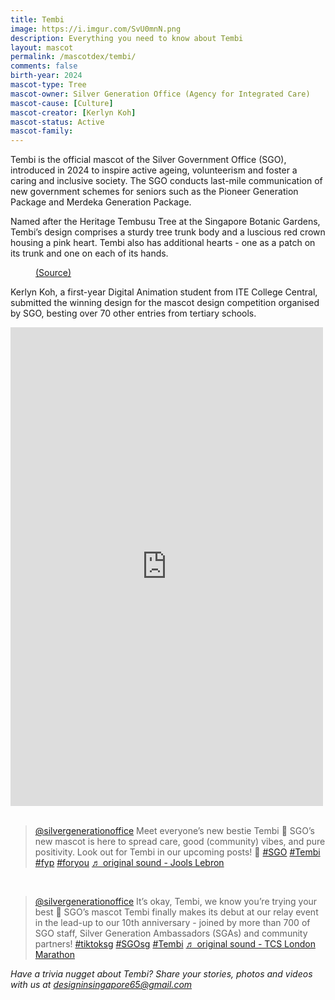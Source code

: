 ```yaml
---
title: Tembi
image: https://i.imgur.com/SvU0mnN.png
description: Everything you need to know about Tembi
layout: mascot
permalink: /mascotdex/tembi/
comments: false
birth-year: 2024
mascot-type: Tree
mascot-owner: Silver Generation Office (Agency for Integrated Care)
mascot-cause: [Culture]
mascot-creator: [Kerlyn Koh]
mascot-status: Active
mascot-family: 
---
```


Tembi is the official mascot of the Silver Government Office (SGO), introduced in 2024 to inspire active ageing, volunteerism and foster a caring and inclusive society. The SGO conducts last-mile communication of new government schemes for seniors such as the Pioneer Generation Package and Merdeka Generation Package.

Named after the Heritage Tembusu Tree at the Singapore Botanic Gardens, Tembi’s design comprises a sturdy tree trunk body and a luscious red crown housing a pink heart. Tembi also has additional hearts - one as a patch on its trunk and one on each of its hands.

<figure>
<img src="https://i.imgur.com/RgCfmWL.jpg" alt="">
<figcaption><a href="https://www.facebook.com/MascotEnterprise/posts/-community-spotlight-meet-tembi-in-celebration-of-its-10th-anniversary-the-silve/558183353243065/" target="_blank">(Source)</a></figcaption>
</figure>

Kerlyn Koh, a first-year Digital Animation student from ITE College Central, submitted the winning design for the mascot design competition organised by SGO, besting over 70 other entries from tertiary schools. 

<div class="fb-post-container">
<iframe src="https://www.facebook.com/plugins/post.php?href=https%3A%2F%2Fwww.facebook.com%2Fsilvergenerationoffice%2Fposts%2Fpfbid03k7eYC4KDXWAufPyUdL1orba221KvJcKmdWQebywE3JPAFMEChZJF3VXhm2BJk1Zl&show_text=true&width=500" width="500" height="766" style="border:none;overflow:hidden" scrolling="no" frameborder="0" allowfullscreen="true" allow="autoplay; clipboard-write; encrypted-media; picture-in-picture; web-share"></iframe>
</div>

<br>
<blockquote class="tiktok-embed" cite="https://www.tiktok.com/@silvergenerationoffice/video/7404744664110107905" data-video-id="7404744664110107905" style="max-width: 605px;min-width: 325px;" > <section> <a target="_blank" title="@silvergenerationoffice" href="https://www.tiktok.com/@silvergenerationoffice?refer=embed">@silvergenerationoffice</a> Meet everyone’s new bestie Tembi 🥺 SGO’s new mascot is here to spread care, good (community) vibes, and pure positivity. Look out for Tembi in our upcoming posts! 💖 <a title="sgo" target="_blank" href="https://www.tiktok.com/tag/sgo?refer=embed">#SGO</a> <a title="tembi" target="_blank" href="https://www.tiktok.com/tag/tembi?refer=embed">#Tembi</a> <a title="fyp" target="_blank" href="https://www.tiktok.com/tag/fyp?refer=embed">#fyp</a> <a title="foryou" target="_blank" href="https://www.tiktok.com/tag/foryou?refer=embed">#foryou</a> <a target="_blank" title="♬ original sound - Jools Lebron" href="https://www.tiktok.com/music/original-sound-7400148888285350699?refer=embed">♬ original sound - Jools Lebron</a> </section> </blockquote> <script async src="https://www.tiktok.com/embed.js"></script>
<br>

<blockquote class="tiktok-embed" cite="https://www.tiktok.com/@silvergenerationoffice/video/7406297416233766160" data-video-id="7406297416233766160" style="max-width: 605px;min-width: 325px;" > <section> <a target="_blank" title="@silvergenerationoffice" href="https://www.tiktok.com/@silvergenerationoffice?refer=embed">@silvergenerationoffice</a> It’s okay, Tembi, we know you’re trying your best 🥺 SGO’s mascot Tembi finally makes its debut at our relay event in the lead-up to our 10th anniversary - joined by more than 700 of SGO staff, Silver Generation Ambassadors (SGAs) and community partners! <a title="tiktoksg" target="_blank" href="https://www.tiktok.com/tag/tiktoksg?refer=embed">#tiktoksg</a> <a title="sgosg" target="_blank" href="https://www.tiktok.com/tag/sgosg?refer=embed">#SGOsg</a> <a title="tembi" target="_blank" href="https://www.tiktok.com/tag/tembi?refer=embed">#Tembi</a> <a target="_blank" title="♬ original sound - TCS London Marathon" href="https://www.tiktok.com/music/original-sound-7335733257230650144?refer=embed">♬ original sound - TCS London Marathon</a> </section> </blockquote> <script async src="https://www.tiktok.com/embed.js"></script>

<i>Have a trivia nugget about Tembi? Share your stories, photos and videos with us at designinsingapore65@gmail.com</i>
